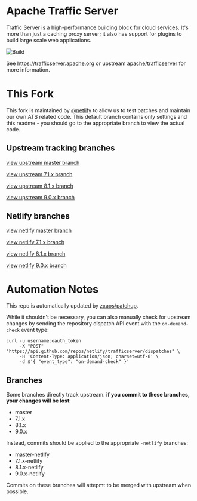 # Apache Traffic Server
Traffic Server is a high-performance building block for cloud services.  It's more than just a caching proxy server; it also has support for plugins to build large scale web applications.

![Build](https://github.com/netlify/trafficserver/workflows/Build/badge.svg)

See https://trafficserver.apache.org or upstream [apache/trafficserver](https://github.com/apache/trafficserver) for more information.

# This Fork
This fork is maintained by [@netlify](https://github.com/netlify) to allow us to test patches and maintain our own ATS related code. This default branch contains only settings and this readme - you should go to the appropriate branch to view the actual code.

## Upstream tracking branches
[view upstream master branch](https://github.com/netlify/trafficserver/tree/master)

[view upstream 7.1.x branch](https://github.com/netlify/trafficserver/tree/7.1.x)

[view upstream 8.1.x branch](https://github.com/netlify/trafficserver/tree/8.1.x)

[view upstream 9.0.x branch](https://github.com/netlify/trafficserver/tree/9.0.x)

## Netlify branches
[view netlify master branch](https://github.com/netlify/trafficserver/tree/master-netlify)

[view netlify 7.1.x branch](https://github.com/netlify/trafficserver/tree/7.1.x-netlify)

[view netlify 8.1.x branch](https://github.com/netlify/trafficserver/tree/8.1.x-netlify)

[view netlify 9.0.x branch](https://github.com/netlify/trafficserver/tree/9.0.x-netlify)

# Automation Notes
This repo is automatically updated by [zxaos/patchup](https://github.com/zxaos/patchup).

While it shouldn't be necessary, you can also manually check for upstream changes by sending the repository dispatch API event with the `on-demand-check` event type:
```
curl -u username:oauth_token
     -X "POST" "https://api.github.com/repos/netlify/trafficserver/dispatches" \
     -H 'Content-Type: application/json; charset=utf-8' \
     -d $'{ "event_type": "on-demand-check" }'
```

## Branches
Some branches directly track upstream. **if you commit to these branches, your changes will be lost**:
* master
* 7.1.x
* 8.1.x
* 9.0.x

Instead, commits should be applied to the appropriate `-netlify` branches:
* master-netlify
* 7.1.x-netlify
* 8.1.x-netlify
* 9.0.x-netlify

Commits on these branches will attepmt to be merged with upstream when possible.
